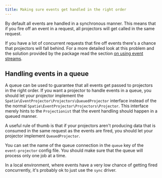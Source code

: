 ```yaml
---
title: Making sure events get handled in the right order
---
```


By default all events are handled in a synchronous manner. This means that if you fire off an event in a request, all projectors will get called in the same request.

If you have a lot of concurrent requests that fire off events there's a chance that projectors will fall behind. For a more detailed look at this problem and the solution provided by the package read the section [on using event streams](/laravel-event-projector/v1/basic-usage/using-event-streams).

## Handling events in a queue

A queue can be used to guarantee that all events get passed to projectors in the right order. If you want a projector to handle events in a queue, you should let your projector implement the `Spatie\EventProjector\Projectors\QueuedProjector` interface instead of the the normal `Spatie\EventProjector\Projectors\Projector`. This interface merely hints to the `Projectionist` that the event handling should happen in a queued manner.

A useful rule of thumb is that if your projectors aren't producing data that is consumed in the same request as the events are fired, you should let your projector implement `QueuedProjector`.

You can set the name of the queue connection in the `queue` key of the `event-projector` config file.  You should make sure that the queue will process only one job at a time.

In a local environment, where events have a very low chance of getting fired concurrently, it's probably ok to just use the `sync` driver.
